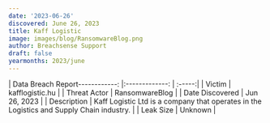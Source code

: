 ```yaml
---
date: '2023-06-26'
discovered: June 26, 2023
title: Kaff Logistic
image: images/blog/RansomwareBlog.png
author: Breachsense Support
draft: false
yearmonths: 2023/june
---
```


| Data Breach Report------------:     |:-------------:    | :-----:|
| Victim      | kafflogistic.hu      | 
| Threat Actor      | RansomwareBlog      | 
| Date Discovered      | Jun 26, 2023      | 
| Description      | Kaff Logistic Ltd is a company that operates in the Logistics and Supply Chain industry.      | 
| Leak Size      | Unknown      | 

